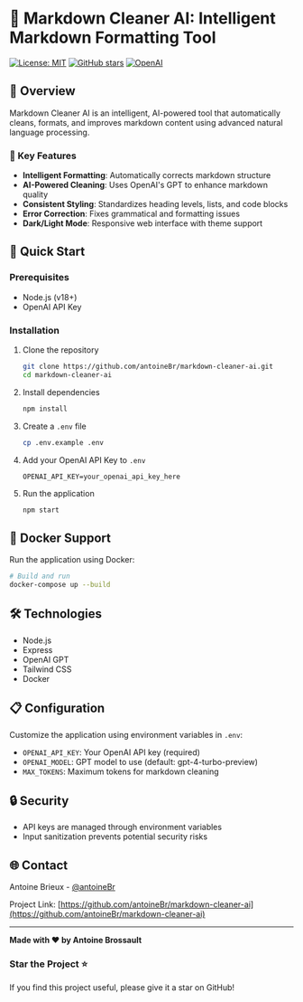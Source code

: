 # 🤖 Markdown Cleaner AI: Intelligent Markdown Formatting Tool

[![License: MIT](https://img.shields.io/badge/License-MIT-yellow.svg)](https://opensource.org/licenses/MIT)
[![GitHub stars](https://img.shields.io/github/stars/antoineBr/markdown-cleaner-ai.svg?style=social&label=Star)](https://github.com/antoineBr/markdown-cleaner-ai)
[![OpenAI](https://img.shields.io/badge/Powered%20by-OpenAI-blue)](https://openai.com)

## 📝 Overview

Markdown Cleaner AI is an intelligent, AI-powered tool that automatically cleans, formats, and improves markdown content using advanced natural language processing.

### 🌟 Key Features

- **Intelligent Formatting**: Automatically corrects markdown structure
- **AI-Powered Cleaning**: Uses OpenAI's GPT to enhance markdown quality
- **Consistent Styling**: Standardizes heading levels, lists, and code blocks
- **Error Correction**: Fixes grammatical and formatting issues
- **Dark/Light Mode**: Responsive web interface with theme support

## 🚀 Quick Start

### Prerequisites

- Node.js (v18+)
- OpenAI API Key

### Installation

1. Clone the repository
   ```bash
   git clone https://github.com/antoineBr/markdown-cleaner-ai.git
   cd markdown-cleaner-ai
   ```

2. Install dependencies
   ```bash
   npm install
   ```

3. Create a `.env` file
   ```bash
   cp .env.example .env
   ```

4. Add your OpenAI API Key to `.env`
   ```
   OPENAI_API_KEY=your_openai_api_key_here
   ```

5. Run the application
   ```bash
   npm start
   ```

## 🐳 Docker Support

Run the application using Docker:

```bash
# Build and run
docker-compose up --build
```

## 🛠 Technologies

- Node.js
- Express
- OpenAI GPT
- Tailwind CSS
- Docker

## 📋 Configuration

Customize the application using environment variables in `.env`:

- `OPENAI_API_KEY`: Your OpenAI API key (required)
- `OPENAI_MODEL`: GPT model to use (default: gpt-4-turbo-preview)
- `MAX_TOKENS`: Maximum tokens for markdown cleaning

## 🔒 Security

- API keys are managed through environment variables
- Input sanitization prevents potential security risks



## 🌐 Contact

Antoine Brieux - [@antoineBr](https://twitter.com/antoineBr)

Project Link: [https://github.com/antoineBr/markdown-cleaner-ai](https://github.com/antoineBr/markdown-cleaner-ai)

---

**Made with ❤️ by Antoine Brossault**

### Star the Project ⭐
If you find this project useful, please give it a star on GitHub!

